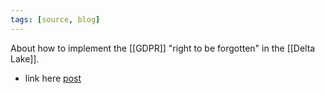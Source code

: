 ```yaml
---
tags: [source, blog]
---
```


About how to implement the [[GDPR]] "right to be forgotten" in the [[Delta Lake]].

- link here [post](https://databricks.com/blog/2022/03/23/implementing-the-gdpr-right-to-be-forgotten-in-delta-lake.html)